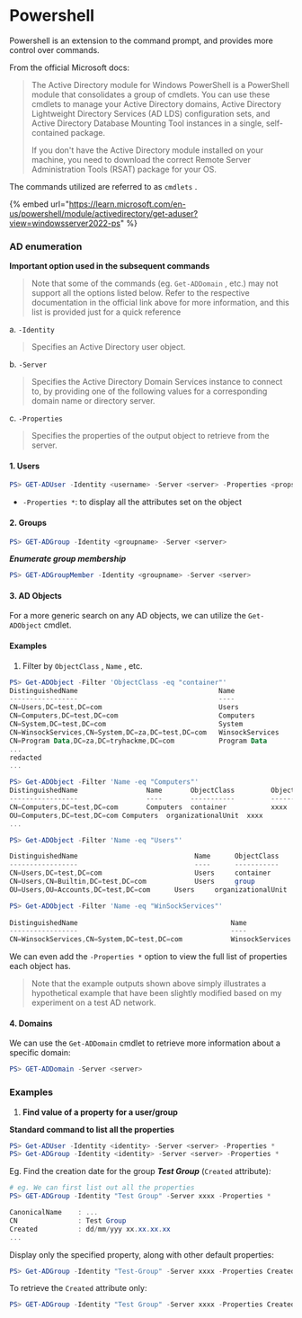 # Powershell

Powershell is an extension to the command prompt, and provides more control over commands.&#x20;

From the official Microsoft docs:

> The Active Directory module for Windows PowerShell is a PowerShell module that consolidates a group of cmdlets. You can use these cmdlets to manage your Active Directory domains, Active Directory Lightweight Directory Services (AD LDS) configuration sets, and Active Directory Database Mounting Tool instances in a single, self-contained package.
>
> If you don't have the Active Directory module installed on your machine, you need to download the correct Remote Server Administration Tools (RSAT) package for your OS.

The commands utilized are referred to as `cmdlets` .

{% embed url="https://learn.microsoft.com/en-us/powershell/module/activedirectory/get-aduser?view=windowsserver2022-ps" %}

### AD enumeration

**Important option used in the subsequent commands**

> Note that some of the commands (eg. `Get-ADDomain` , etc.) may not support all the options listed below.  Refer to the respective documentation in the official link above for more information, and this list is provided just for a quick reference

a. `-Identity`&#x20;

> Specifies an Active Directory user object.

b. `-Server`

> Specifies the Active Directory Domain Services instance to connect to, by providing one of the following values for a corresponding domain name or directory server.

c. `-Properties`

> Specifies the properties of the output object to retrieve from the server.

#### 1. Users

```powershell
PS> GET-ADUser -Identity <username> -Server <server> -Properties <props>
```

* `-Properties *`:  to display all the attributes set on the object

#### 2. Groups

```powershell
PS> GET-ADGroup -Identity <groupname> -Server <server>
```

_**Enumerate group membership**_

```powershell
PS> GET-ADGroupMember -Identity <groupname> -Server <server>
```

#### 3. AD Objects

For a more generic search on any AD objects, we can utilize the `Get-ADObject` cmdlet.

#### Examples

1. Filter by `ObjectClass` , `Name` , etc.

```powershell
PS> Get-ADObject -Filter 'ObjectClass -eq "container"'
DistinguishedName                                   Name           
-----------------                                   ----
CN=Users,DC=test,DC=com                             Users
CN=Computers,DC=test,DC=com                         Computers       
CN=System,DC=test,DC=com                            System
CN=WinsockServices,CN=System,DC=za,DC=test,DC=com   WinsockServices
CN=Program Data,DC=za,DC=tryhackme,DC=com           Program Data 
...
redacted 
...
```

```powershell
PS> Get-ADObject -Filter 'Name -eq "Computers"'
DistinguishedName                 Name       ObjectClass         ObjectGUID
-----------------                 ----       -----------         ----------
CN=Computers,DC=test,DC=com       Computers  container           xxxx
OU=Computers,DC=test,DC=com Computers  organizationalUnit  xxxx
...

PS> Get-ADObject -Filter 'Name -eq "Users"'                                                       

DistinguishedName                             Name      ObjectClass            ObjectGUID
-----------------                             ----      -----------            ----------
CN=Users,DC=test,DC=com                       Users     container              xxxx
CN=Users,CN=Builtin,DC=test,DC=com            Users     group                  xxxx
OU=Users,OU=Accounts,DC=test,DC=com      Users     organizationalUnit          xxxx

PS> Get-ADObject -Filter 'Name -eq "WinSockServices"'         
                                                                                                              
DistinguishedName                                      Name             ObjectClass   ObjectGUID
-----------------                                      ----             -----------   ----------
CN=WinsockServices,CN=System,DC=test,DC=com            WinsockServices  container     xxxx
```

We can even add the `-Properties *` option to view the full list of properties each object has.&#x20;

> Note that the example outputs shown above simply illustrates a hypothetical example that have been slightly modified based on my experiment on a test AD network.

#### 4. Domains

We can use the `Get-ADDomain` cmdlet to retrieve more information about a specific domain:

```powershell
PS> GET-ADDomain -Server <server>
```

### Examples

1. **Find value of a property for a user/group**

**Standard command to list all the properties**

```powershell
PS> Get-ADUser -Identity <identity> -Server <server> -Properties *
PS> Get-ADGroup -Identity <identity> -Server <server> -Properties *
```

Eg. Find the creation date for the group _**Test Group**_ (`Created` attribute)_:_

```powershell
# eg. We can first list out all the properties
PS> GET-ADGroup -Identity "Test Group" -Server xxxx -Properties *

CanonicalName    : ...
CN               : Test Group
Created          : dd/mm/yyy xx.xx.xx.xx
...
```

Display only the specified property, along with other default properties:

```powershell
PS> Get-ADGroup -Identity "Test-Group" -Server xxxx -Properties Created
```

To retrieve the `Created` attribute only:

```powershell
PS> GET-ADGroup -Identity "Test Group" -Server xxxx -Properties Created | Select-Object -ExpandProperty Created
```
